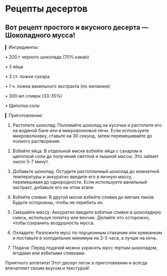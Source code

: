 # Рецепты десертов

## Вот рецепт простого и вкусного десерта — Шоколадного мусса!

▎Ингредиенты:

• 200 г черного шоколада (70% какао)

• 3 яйца

• 3 ст. ложки сахара

• 1 ч. ложка ванильного экстракта (по желанию)

• 300 мл сливок (33-35%)

• Щепотка соли

▎Приготовление:

1. Растопите шоколад: Поломайте шоколад на кусочки и растопите его на водяной бане или в микроволновой печи. Если используете микроволновку, ставьте на 30 секунд, затем перемешивайте до полного растворения.

2. Взбейте яйца: В отдельной миске взбейте яйца с сахаром и щепоткой соли до получения светлой и пышной массы. Это займет около 5-7 минут.

3. Добавьте шоколад: Остудите растопленный шоколад до комнатной температуры и аккуратно введите его в яичную массу, перемешивая до однородности. Если используете ванильный экстракт, добавьте его на этом этапе.

4. Взбейте сливки: В другой миске взбейте сливки до мягких пиков. Будьте осторожны, чтобы не перебить их.

5. Смешайте массу: Аккуратно введите взбитые сливки в шоколадную смесь, используя лопатку или венчик. Делайте это осторожно, чтобы сохранить воздушность мусса.

6. Охладите: Разложите мусс по порционным стаканам или креманкам и поставьте в холодильник минимум на 2-3 часа, а лучше на ночь.

7. Подача: Перед подачей можно украсить мусс тертым шоколадом, ягодами или взбитыми сливками.

Приятного аппетита! Этот десерт легок в приготовлении и всегда впечатляет своим вкусом и текстурой!
